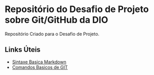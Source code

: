 # Repositório do Desafio de Projeto sobre Git/GitHub da DIO
Repositório Criado para o Desafio de Projeto.

## Links Úteis
- [Sintaxe Basica Markdown](https://www.markdownguide.org/basic-syntax/)
- [Comandos Basicos de GIT](https://www.hostinger.com.br/tutoriais/comandos-basicos-de-git)
